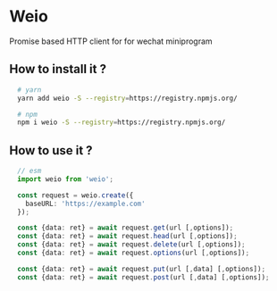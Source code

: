 # Weio

Promise based HTTP client for for wechat miniprogram

## How to install it ?
```sh
  # yarn
  yarn add weio -S --registry=https://registry.npmjs.org/

  # npm
  npm i weio -S --registry=https://registry.npmjs.org/
```

## How to use it ?
```ts
  // esm
  import weio from 'weio';

  const request = weio.create({
    baseURL: 'https://example.com'
  });

  const {data: ret} = await request.get(url [,options]);
  const {data: ret} = await request.head(url [,options]);
  const {data: ret} = await request.delete(url [,options]);
  const {data: ret} = await request.options(url [,options]);

  const {data: ret} = await request.put(url [,data] [,options]);
  const {data: ret} = await request.post(url [,data] [,options]);
```